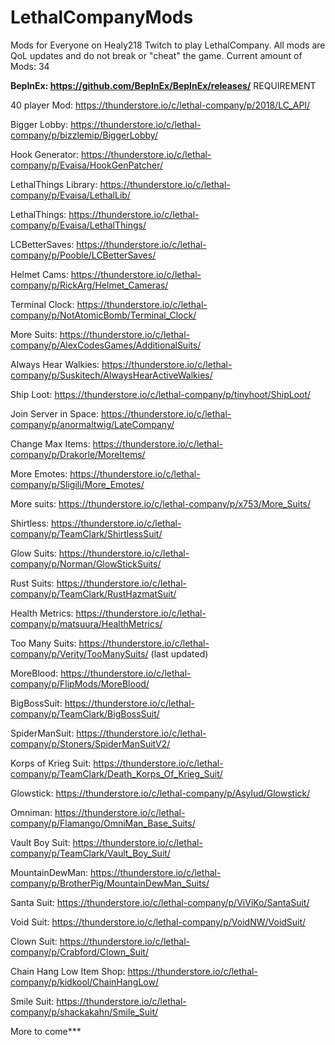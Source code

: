 # LethalCompanyMods
Mods for Everyone on Healy218 Twitch to play LethalCompany. All mods are QoL updates and do not break or "cheat" the game.
Current amount of Mods: 34

**BepInEx: https://github.com/BepInEx/BepInEx/releases/** REQUIREMENT

40 player Mod: https://thunderstore.io/c/lethal-company/p/2018/LC_API/

Bigger Lobby: https://thunderstore.io/c/lethal-company/p/bizzlemip/BiggerLobby/

Hook Generator: https://thunderstore.io/c/lethal-company/p/Evaisa/HookGenPatcher/

LethalThings Library: https://thunderstore.io/c/lethal-company/p/Evaisa/LethalLib/

LethalThings: https://thunderstore.io/c/lethal-company/p/Evaisa/LethalThings/

LCBetterSaves: https://thunderstore.io/c/lethal-company/p/Pooble/LCBetterSaves/

Helmet Cams: https://thunderstore.io/c/lethal-company/p/RickArg/Helmet_Cameras/

Terminal Clock: https://thunderstore.io/c/lethal-company/p/NotAtomicBomb/Terminal_Clock/

More Suits: https://thunderstore.io/c/lethal-company/p/AlexCodesGames/AdditionalSuits/

Always Hear Walkies: https://thunderstore.io/c/lethal-company/p/Suskitech/AlwaysHearActiveWalkies/

Ship Loot: https://thunderstore.io/c/lethal-company/p/tinyhoot/ShipLoot/

Join Server in Space: https://thunderstore.io/c/lethal-company/p/anormaltwig/LateCompany/

Change Max Items: https://thunderstore.io/c/lethal-company/p/Drakorle/MoreItems/

More Emotes: https://thunderstore.io/c/lethal-company/p/Sligili/More_Emotes/

More suits: https://thunderstore.io/c/lethal-company/p/x753/More_Suits/

Shirtless: https://thunderstore.io/c/lethal-company/p/TeamClark/ShirtlessSuit/

Glow Suits: https://thunderstore.io/c/lethal-company/p/Norman/GlowStickSuits/

Rust Suits: https://thunderstore.io/c/lethal-company/p/TeamClark/RustHazmatSuit/

Health Metrics: https://thunderstore.io/c/lethal-company/p/matsuura/HealthMetrics/

Too Many Suits: https://thunderstore.io/c/lethal-company/p/Verity/TooManySuits/ (last updated)

MoreBlood: https://thunderstore.io/c/lethal-company/p/FlipMods/MoreBlood/

BigBossSuit: https://thunderstore.io/c/lethal-company/p/TeamClark/BigBossSuit/

SpiderManSuit: https://thunderstore.io/c/lethal-company/p/Stoners/SpiderManSuitV2/

Korps of Krieg Suit: https://thunderstore.io/c/lethal-company/p/TeamClark/Death_Korps_Of_Krieg_Suit/

Glowstick: https://thunderstore.io/c/lethal-company/p/Asylud/Glowstick/

Omniman: https://thunderstore.io/c/lethal-company/p/Flamango/OmniMan_Base_Suits/

Vault Boy Suit: https://thunderstore.io/c/lethal-company/p/TeamClark/Vault_Boy_Suit/

MountainDewMan: https://thunderstore.io/c/lethal-company/p/BrotherPig/MountainDewMan_Suits/

Santa Suit: https://thunderstore.io/c/lethal-company/p/ViViKo/SantaSuit/

Void Suit: https://thunderstore.io/c/lethal-company/p/VoidNW/VoidSuit/

Clown Suit: https://thunderstore.io/c/lethal-company/p/Crabford/Clown_Suit/

Chain Hang Low Item Shop: https://thunderstore.io/c/lethal-company/p/kidkool/ChainHangLow/

Smile Suit: https://thunderstore.io/c/lethal-company/p/shackakahn/Smile_Suit/


More to come***
